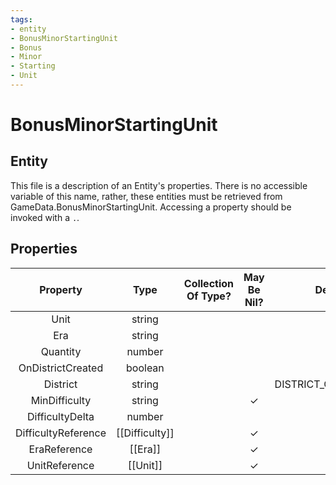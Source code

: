 ```yaml
---
tags:
- entity
- BonusMinorStartingUnit
- Bonus
- Minor
- Starting
- Unit
---
```

# BonusMinorStartingUnit
## Entity
This file is a description of an Entity's properties. There is no accessible variable of this name, rather, these entities must be retrieved from GameData.BonusMinorStartingUnit. Accessing a property should be invoked with a `.`.
## Properties
|	Property	|	Type	|	Collection Of Type?	|	May Be Nil?	|	Default	|	References	|	Key	|	Notes	|
|	:-:	|	:-:	|	:-:	|	:-:	|	:-:	|	:-:	|	:-:	|	-:	|
|	Unit	|	string	|		|		|		|	[[Unit]].UnitType	|		|	|
|	Era	|	string	|		|		|		|	[[Era]].EraType	|		|	|
|	Quantity	|	number	|		|		|	1	|		|		|	|
|	OnDistrictCreated	|	boolean	|		|		|	0	|		|		|	|
|	District	|	string	|		|		|	DISTRICT_CITY_CENTER	|		|		|	|
|	MinDifficulty	|	string	|		|	✓	|		|	[[Difficulty]].DifficultyType	|		|	|
|	DifficultyDelta	|	number	|		|		|	0	|		|		|	|
|	DifficultyReference	|	[[Difficulty]]	|		|	✓	|		|		|		|	|
|	EraReference	|	[[Era]]	|		|	✓	|		|		|		|	|
|	UnitReference	|	[[Unit]]	|		|	✓	|		|		|		|	|
